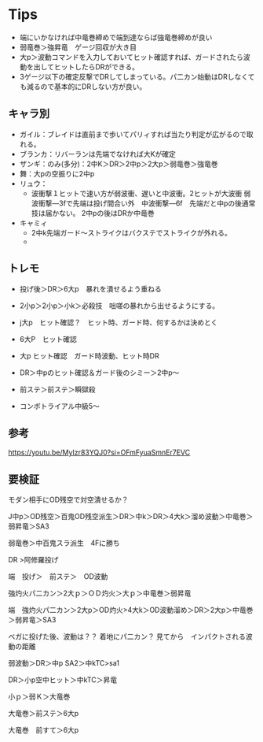 # Tips
- 端にいかなければ中竜巻締めで端到達ならば強竜巻締めが良い
- 弱竜巻＞強昇竜　ゲージ回収が大き目
- 大p＞波動コマンドを入力しておいてヒット確認すれば、ガードされたら波動を出してヒットしたらDRができる。
- 3ゲージ以下の確定反撃でDRしてしまっている。パ二カン始動はDRしなくても減るので基本的にDRしない方が良い。
## キャラ別
* ガイル：ブレイドは直前まで歩いてパリィすれば当たり判定が広がるので取れる。
* ブランカ：リバーランは先端でなければ大Kが確定
* ザンギ：のみ(多分)：2中K＞DR＞2中p＞2大p＞弱竜巻＞強竜巻　
* 舞：大pの空振りに2中p
* リュウ：
  * 波衝撃１ヒットで速い方が弱波衝、遅いと中波衝。2ヒットが大波衝
    弱波衝撃―3fで先端は投げ間合い外　中波衝撃―6f　先端だと中pの後通常技は届かない。
    2中pの後はDRか中竜巻　
* キャミィ
  * 2中k先端ガード～ストライクはバクステでストライクが外れる。
  * 
## トレモ
* 投げ後＞DR＞6大p　暴れを潰せるよう重ねる
* 2小p＞2小p＞小k＞必殺技　咄嗟の暴れから出せるようにする。
* j大p　ヒット確認？　ヒット時、ガード時、何するかは決めとく

* 6大P　ヒット確認
* 大p ヒット確認　ガード時波動、ヒット時DR
* DR＞中pのヒット確認＆ガード後のシミー＞2中p～
* 前ステ＞前ステ＞瞬獄殺
* コンボトライアル中級5～
## 参考
https://youtu.be/MyIzr83YQJ0?si=OFmFyuaSmnEr7EVC

## 要検証

モダン相手にOD残空で対空潰せるか？

J中p＞OD残空＞百鬼OD残空派生＞DR＞中k＞DR＞4大k＞溜め波動＞中竜巻＞弱昇竜＞SA3


弱竜巻＞中百鬼スラ派生　4Fに勝ち

DR >阿修羅投げ


端　投げ＞　前ステ＞　OD波動


強灼火パ二カン＞2大ｐ＞ＯＤ灼火＞大ｐ＞中竜巻＞弱昇竜

端　強灼火パ二カン＞2大p＞OD灼火>4大k＞OD波動溜め＞DR＞2大p＞中竜巻＞弱昇竜＞SA3

ベガに投げた後、波動は？？
着地にパ二カン？
見てから　インパクトされる波動の距離


弱波動＞DR＞中p
SA2＞中kTC>sa1

DR＞小p空中ヒット＞中kTC＞昇竜

小ｐ＞弱Ｋ＞大竜巻

大竜巻＞前ステ＞6大p



大竜巻　前すて＞6大p
